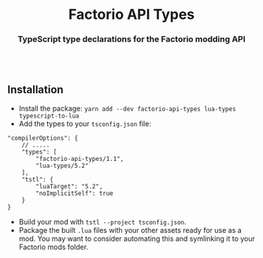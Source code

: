 <center>

# Factorio API Types

### TypeScript type declarations for the Factorio modding API 

</center><br /><br />



## Installation
- Install the package: `yarn add --dev factorio-api-types lua-types typescript-to-lua`
- Add the types to your `tsconfig.json` file:
```jsonc
"compilerOptions": {
	// .....
	"types": [
		"factorio-api-types/1.1",
		"lua-types/5.2"
	],
	"tstl": {
		"luaTarget": "5.2",
		"noImplicitSelf": true
	}
}
```
- Build your mod with `tstl --project tsconfig.json`.
- Package the built `.lua` files with your other assets ready for use as a mod. You may want to consider automating this and symlinking it to your Factorio mods folder.
